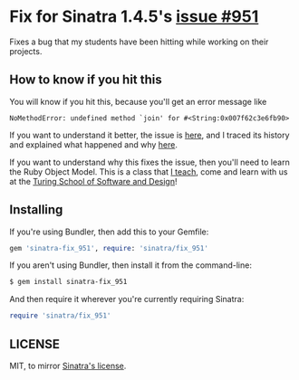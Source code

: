 Fix for Sinatra 1.4.5's [issue #951](https://github.com/sinatra/sinatra/issues/951)
===================================================================================

Fixes a bug that my students have been hitting while working on their projects.

How to know if you hit this
---------------------------

You will know if you hit this, because you'll get an error message like

```
NoMethodError: undefined method `join' for #<String:0x007f62c3e6fb90>
```

If you want to understand it better, the issue is [here](https://github.com/sinatra/sinatra/issues/951),
and I traced its history and explained what happened and why [here](https://github.com/sinatra/sinatra/issues/951#issuecomment-73140540).

If you want to understand why this fixes the issue,
then you'll need to learn the Ruby Object Model.
This is a class that [I teach](object-model-2httpsgithubcomjoshcheekruby-object-model),
come and learn with us at the [Turing School of Software and Design](http://turing.io/)!

Installing
----------

If you're using Bundler, then add this to your Gemfile:

```ruby
gem 'sinatra-fix_951', require: 'sinatra/fix_951'
```

If you aren't using Bundler, then install it from the command-line:

```sh
$ gem install sinatra-fix_951
```

And then require it wherever you're currently requiring Sinatra:

```ruby
require 'sinatra/fix_951'
```

LICENSE
-------

MIT, to mirror [Sinatra's license](https://github.com/sinatra/sinatra/blob/master/LICENSE).
